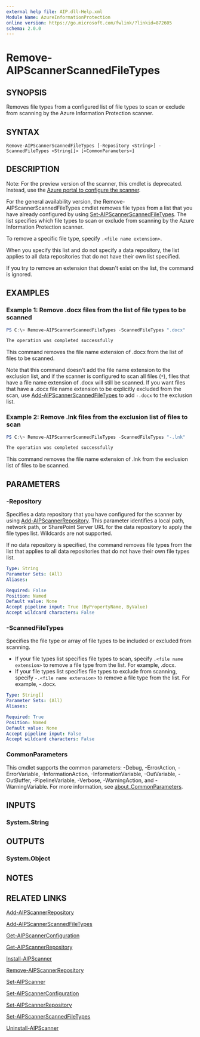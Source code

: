 ```yaml
---
external help file: AIP.dll-Help.xml
Module Name: AzureInformationProtection
online version: https://go.microsoft.com/fwlink/?linkid=872605
schema: 2.0.0
---
```


# Remove-AIPScannerScannedFileTypes

## SYNOPSIS
Removes file types from a configured list of file types to scan or exclude from scanning by the Azure Information Protection scanner.

## SYNTAX

```
Remove-AIPScannerScannedFileTypes [-Repository <String>] -ScannedFileTypes <String[]> [<CommonParameters>]
```

## DESCRIPTION
Note: For the preview version of the scanner, this cmdlet is deprecated. Instead, use the [Azure portal to configure the scanner](/information-protection/deploy-aip-scanner-preview).

For the general availability version, the Remove-AIPScannerScannedFileTypes cmdlet removes file types from a list that you have already configured by using [Set-AIPScannerScannedFileTypes](./Set-AIPScannerScannedFileTypes.md). The list specifies which file types to scan or exclude from scanning by the Azure Information Protection scanner. 

To remove a specific file type, specify `.<file name extension>`.

When you specify this list and do not specify a data repository, the list applies to all data repositories that do not have their own list specified.

If you try to remove an extension that doesn't exist on the list, the command is ignored.

## EXAMPLES


### Example 1: Remove .docx files from the list of file types to be scanned

```powershell
PS C:\> Remove-AIPScannerScannedFileTypes -ScannedFileTypes ".docx"

The operation was completed successfully
```

This command removes the file name extension of .docx from the list of files to be scanned.
 
Note that this command doesn't add the file name extension to the exclusion list, and if the scanner is configured to scan all files (`*`), files that have a file name extension of .docx will still be scanned. If you want files that have a .docx file name extension to be explicitly excluded from the scan, use [Add-AIPScannerScannedFileTypes](./Add-AIPScannerScannedFileTypes.md) to add `-.docx` to the exclusion list.

### Example 2: Remove .lnk files from the exclusion list of files to scan
```powershell
PS C:\> Remove-AIPScannerScannedFileTypes -ScannedFileTypes "-.lnk"

The operation was completed successfully
```

This command removes the file name extension of .lnk from the exclusion list of files to be scanned. 



## PARAMETERS

### -Repository
Specifies a data repository that you have configured for the scanner by using [Add-AIPScannerRepository](./Add-AIPScannerRepository.md). This parameter identifies a local path, network path, or SharePoint Server URL for the data repository to apply the file types list. Wildcards are not supported.

If no data repository is specified, the command removes file types from the list that applies to all data repositories that do not have their own file types list.

```yaml
Type: String
Parameter Sets: (All)
Aliases:

Required: False
Position: Named
Default value: None
Accept pipeline input: True (ByPropertyName, ByValue)
Accept wildcard characters: False
```

### -ScannedFileTypes
Specifies the file type or array of file types to be included or excluded from scanning.

- If your file types list specifies file types to scan, specify `.<file name extension>` to remove a file type from the list. For example, .docx.
- If your file types list specifies file types to exclude from scanning, specify `-.<file name extension>` to remove a file type from the list. For example, -.docx.



```yaml
Type: String[]
Parameter Sets: (All)
Aliases:

Required: True
Position: Named
Default value: None
Accept pipeline input: False
Accept wildcard characters: False
```

### CommonParameters
This cmdlet supports the common parameters: -Debug, -ErrorAction, -ErrorVariable, -InformationAction, -InformationVariable, -OutVariable, -OutBuffer, -PipelineVariable, -Verbose, -WarningAction, and -WarningVariable.
For more information, see [about_CommonParameters](https://go.microsoft.com/fwlink/?LinkID=113216).

## INPUTS

### System.String


## OUTPUTS

### System.Object

## NOTES

## RELATED LINKS

[Add-AIPScannerRepository](./Add-AIPScannerRepository.md)

[Add-AIPScannerScannedFileTypes](Add-AIPScannerScannedFileTypes.md)

[Get-AIPScannerConfiguration](./Get-AIPScannerConfiguration.md)

[Get-AIPScannerRepository](./Get-AIPScannerRepository.md)

[Install-AIPScanner](./Install-AIPScanner.md)

[Remove-AIPScannerRepository](Remove-AIPScannerRepository.md)

[Set-AIPScanner](./Set-AIPScanner.md)

[Set-AIPScannerConfiguration](./Set-AIPScannerConfiguration.md)

[Set-AIPScannerRepository](./Set-AIPScannerRepository.md)

[Set-AIPScannerScannedFileTypes](./Set-AIPScannerScannedFileTypes.md)

[Uninstall-AIPScanner](./Uninstall-AIPScanner.md)
